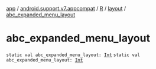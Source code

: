 [app](../../../index.md) / [android.support.v7.appcompat](../../index.md) / [R](../index.md) / [layout](index.md) / [abc_expanded_menu_layout](.)

# abc_expanded_menu_layout

`static val abc_expanded_menu_layout: `[`Int`](https://kotlinlang.org/api/latest/jvm/stdlib/kotlin/-int/index.html)
`static val abc_expanded_menu_layout: `[`Int`](https://kotlinlang.org/api/latest/jvm/stdlib/kotlin/-int/index.html)